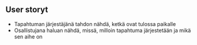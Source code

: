 ## User storyt

* Tapahtuman järjestäjänä tahdon nähdä, ketkä ovat tulossa paikalle
* Osallistujana haluan nähdä, missä, milloin tapahtuma järjestetään ja mikä sen aihe on
